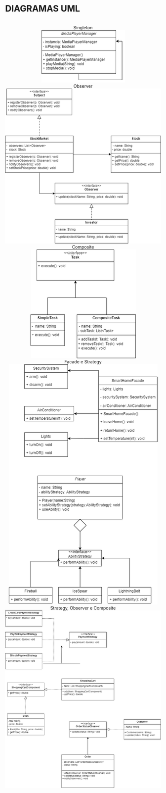 # DIAGRAMAS UML

<br>
  <div align="center">
   Singleton <br>
  <img src="./readme/singleton.png" ><br>
   Observer <br>
  <img src="./readme/Observer.png" ><br>
  Composite <br>
  <img src="./readme/Composite.png"><br>
   Facade e Strategy <br>
  <img src="./readme/facade-strategy.png"><br>
   Strategy, Observer e Composite <br>
  <img src="./readme/soc.png" ><br>
  </div>
